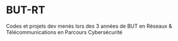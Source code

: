 # BUT-RT
Codes et projets dev menés lors des 3 années de BUT en Réseaux & Télécommunications en Parcours Cybersécurité
